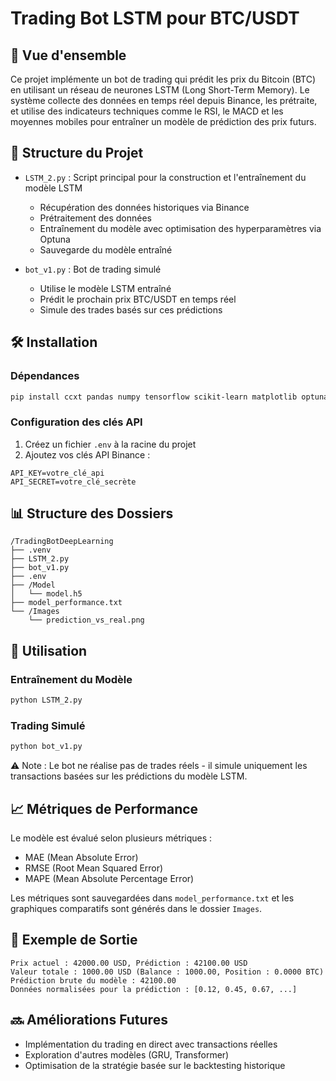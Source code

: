 # Trading Bot LSTM pour BTC/USDT
## 🤖 Vue d'ensemble

Ce projet implémente un bot de trading qui prédit les prix du Bitcoin (BTC) en utilisant un réseau de neurones LSTM (Long Short-Term Memory). Le système collecte des données en temps réel depuis Binance, les prétraite, et utilise des indicateurs techniques comme le RSI, le MACD et les moyennes mobiles pour entraîner un modèle de prédiction des prix futurs.

## 📁 Structure du Projet

- `LSTM_2.py` : Script principal pour la construction et l'entraînement du modèle LSTM
  - Récupération des données historiques via Binance
  - Prétraitement des données
  - Entraînement du modèle avec optimisation des hyperparamètres via Optuna
  - Sauvegarde du modèle entraîné

- `bot_v1.py` : Bot de trading simulé
  - Utilise le modèle LSTM entraîné
  - Prédit le prochain prix BTC/USDT en temps réel
  - Simule des trades basés sur ces prédictions

## 🛠 Installation

### Dépendances

```bash
pip install ccxt pandas numpy tensorflow scikit-learn matplotlib optuna python-dotenv
```

### Configuration des clés API

1. Créez un fichier `.env` à la racine du projet
2. Ajoutez vos clés API Binance :
```
API_KEY=votre_clé_api
API_SECRET=votre_clé_secrète
```

## 📊 Structure des Dossiers

```
/TradingBotDeepLearning
├── .venv
├── LSTM_2.py
├── bot_v1.py
├── .env
├── /Model
│   └── model.h5
├── model_performance.txt
└── /Images
    └── prediction_vs_real.png
```

## 🚀 Utilisation

### Entraînement du Modèle

```bash
python LSTM_2.py
```

### Trading Simulé

```bash
python bot_v1.py
```

⚠️ Note : Le bot ne réalise pas de trades réels - il simule uniquement les transactions basées sur les prédictions du modèle LSTM.

## 📈 Métriques de Performance

Le modèle est évalué selon plusieurs métriques :
- MAE (Mean Absolute Error)
- RMSE (Root Mean Squared Error)
- MAPE (Mean Absolute Percentage Error)

Les métriques sont sauvegardées dans `model_performance.txt` et les graphiques comparatifs sont générés dans le dossier `Images`.

## 🔄 Exemple de Sortie

```
Prix actuel : 42000.00 USD, Prédiction : 42100.00 USD
Valeur totale : 1000.00 USD (Balance : 1000.00, Position : 0.0000 BTC)
Prédiction brute du modèle : 42100.00
Données normalisées pour la prédiction : [0.12, 0.45, 0.67, ...]
```

## 🔜 Améliorations Futures

- Implémentation du trading en direct avec transactions réelles
- Exploration d'autres modèles (GRU, Transformer)
- Optimisation de la stratégie basée sur le backtesting historique
